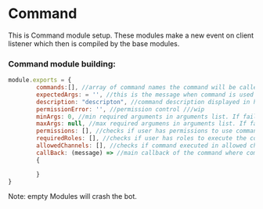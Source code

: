 # Command
This is Command module setup. These modules make a new event on client listener which then is compiled by the base modules.

### Command module building:
```js
module.exports = { 
        commands:[], //array of command names the command will be called with either one
        expectedArgs: = '', //this is the message when command is used incorrectly
        description: "descripton", //command description displayed in help list
        permissionError: '', //permission control ///wip
        minArgs: 0, //min required arguments in arguments list. If failed throws expectedArgs.
        maxArgs: null, //max required argumens in arguments list. If failed throws expectedArgs.
        permissions: [], //checks if user has permissions to use command ///wip
        requiredRoles: [], //checks if user has roles to execute the command. If failed messages user that they dont have required role
        allowedChannels: [], //checks if command executed in allowed channel. If failed messages user to use allowed channels
        callBack: (message) => //main callback of the command where command is executed. Parameters: Message object from event
        {

        }
}
```
Note: empty Modules will crash the bot.
